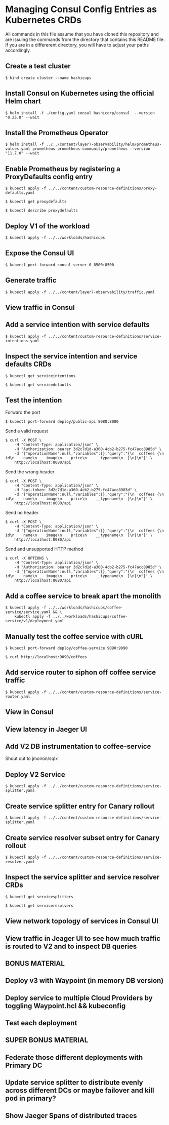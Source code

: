 # Managing Consul Config Entries as Kubernetes CRDs

All commands in this file assume that you have cloned this repository and are
issuing the commands from the directory that contains this README file. If you
are in a differerent directory, you will have to adjust your paths accordingly.

## Create a test cluster

```shell-session
$ kind create cluster --name hashicups
```

## Install Consul on Kubernetes using the official Helm chart

```shell-session
$ helm install -f ./config.yaml consul hashicorp/consul  --version "0.25.0" --wait
```

## Install the Prometheus Operator

```shell-session
$ helm install -f ../../content/layer7-observability/helm/prometheus-values.yaml prometheus prometheus-community/prometheus --version "11.7.0" --wait
```

## Enable Prometheus by registering a ProxyDefaults config entry

```shell-session
$ kubectl apply -f ../../content/custom-resource-definitions/proxy-defaults.yaml
```

```shell-session
$ kubectl get proxydefaults
```

```shell-session
$ kubectl describe proxydefaults
```

## Deploy V1 of the workload

```shell-session
$ kubectl apply -f ../../workloads/hashicups
```

## Expose the Consul UI

```shell-session
$ kubectl port-forward consul-server-0 8500:8500
```


## Generate traffic

```shell-session
$ kubectl apply -f ../../content/layer7-observability/traffic.yaml
```

## View traffic in Consul

## Add a service intention with service defaults

```shell-session
$ kubectl apply -f ../../content/custom-resource-definitions/service-intentions.yaml
```

## Inspect the service intention and service defaults CRDs

```shell-session
$ kubectl get serviceintentions
```

```shell-session
$ kubectl get servicedefaults
```

## Test the intention

Forward the port

```shell-session
$ kubectl port-forward deploy/public-api 8080:8080
```

Send a valid request

```shell-session
$ curl -X POST \
    -H "Content-Type: application/json" \
    -H "Authorization: bearer 3d2c7d1d-a360-4cb2-b275-fc47acc8985d" \
    -d '{"operationName":null,"variables":{},"query":"{\n  coffees {\n    id\n    name\n    image\n    price\n    __typename\n  }\n}\n"}' \
    http://localhost:8080/api
```

Send the wrong header

```shell-session
$ curl -X POST \
    -H "Content-Type: application/json" \
    -H "api-token: 3d2c7d1d-a360-4cb2-b275-fc47acc8985d" \
    -d '{"operationName":null,"variables":{},"query":"{\n  coffees {\n    id\n    name\n    image\n    price\n    __typename\n  }\n}\n"}' \
    http://localhost:8080/api
```

Send no header

```shell-session
$ curl -X POST \
    -H "Content-Type: application/json" \
    -d '{"operationName":null,"variables":{},"query":"{\n  coffees {\n    id\n    name\n    image\n    price\n    __typename\n  }\n}\n"}' \
    http://localhost:8080/api
```

Send and unsupported HTTP method

```shell-session
$ curl -X OPTIONS \
    -H "Content-Type: application/json" \
    -H "Authorization: bearer 3d2c7d1d-a360-4cb2-b275-fc47acc8985d" \
    -d '{"operationName":null,"variables":{},"query":"{\n  coffees {\n    id\n    name\n    image\n    price\n    __typename\n  }\n}\n"}' \
    http://localhost:8080/api
```

## Add a coffee service to break apart the monolith

```shell-session
$ kubectl apply -f ../../workloads/hashicups/coffee-service/service.yaml && \
    kubectl apply -f ../../workloads/hashicups/coffee-service/v1/deployment.yaml
```

## Manually test the coffee service with cURL

```shell-session
$ kubectl port-forward deploy/coffee-service 9090:9090
```

```shell-session
$ curl http://localhost:9090/coffees
```

## Add service router to siphon off coffee service traffic

```shell-session
$ kubectl apply -f ../../content/custom-resource-definitions/service-router.yaml
```

## View in Consul

## View latency in Jaeger UI

## Add V2 DB instrumentation to coffee-service

Shout out to jmoiron/sqlx

## Deploy V2 Service

```shell-session
$ kubectl apply -f ../../content/custom-resource-definitions/service-splitter.yaml
```

## Create service splitter entry for Canary rollout

```shell-session
$ kubectl apply -f ../../content/custom-resource-definitions/service-splitter.yaml
```

## Create service resolver subset entry for Canary rollout

```shell-session
$ kubectl apply -f ../../content/custom-resource-definitions/service-resolver.yaml
```

## Inspect the service splitter and service resolver CRDs

```shell-session
$ kubectl get servicesplitters
```

```shell-session
$ kubectl get serviceresolvers
```

## View network topology of services in Consul UI

## View traffic in Jeager UI to see how much traffic is routed to V2 and to inspect DB queries



## BONUS MATERIAL

## Deploy v3 with Waypoint (in memory DB version)

## Deploy service to multiple Cloud Providers by toggling Waypoint.hcl && kubeconfig

## Test each deployment

## SUPER BONUS MATERIAL

## Federate those different deployments with Primary DC

## Update service splitter to distribute evenly across different DCs or maybe failover and kill pod in primary?

## Show Jaeger Spans of distributed traces
